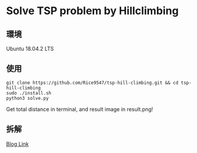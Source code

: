 # Solve TSP problem by Hillclimbing
## 環境
Ubuntu 18.04.2 LTS
## 使用
```
git clone https://github.com/Rice9547/tsp-hill-climbing.git && cd tsp-hill-climbing
sudo ./install.sh
python3 solve.py
```
Get total distance in terminal, and result image in result.png!

## 拆解
[Blog Link](https://blog.rice9547.me/2019/10/21/solve-tsp-problem-by-hillclimbing/)